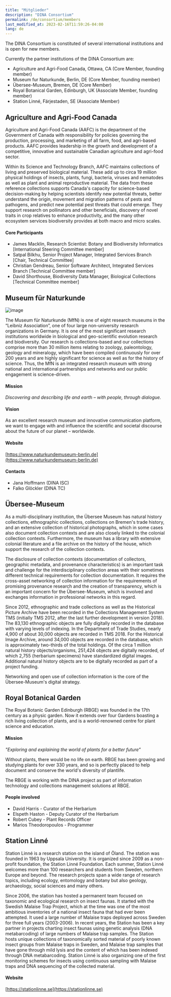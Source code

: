 ```yaml
---
title: "Mitglieder"
description: "DINA Consortium"
permalink: /de/consortium/members
last_modified_at: 2023-02-16T11:59:26-04:00
lang: de
---
```


The DINA Consortium is constituted of several international institutions and is open for new members.

Currently the partner institutions of the DINA Consortium are:

- Agriculture and Agri-Food Canada, Ottawa, CA (Core Member, founding member)
- Museum fur Naturkunde, Berlin, DE (Core Member, founding member)
- Übersee-Museum, Bremen, DE (Core Member)
- Royal Botanical Garden, Edinburgh, UK (Associate Member, founding member)
- Station Linné, Färjestaden, SE (Associate Member)

## Agriculture and Agri-Food Canada

Agriculture and Agri-Food Canada (AAFC) is the department of the Government of Canada with responsibility for policies governing the production, processing, and marketing of all farm, food, and agri-based products. AAFC provides leadership in the growth and development of a competitive, innovative and sustainable Canadian agriculture and agri-food sector.

Within its Science and Technology Branch, AAFC maintains collections of living and preserved biological material. These add up to circa 19 million physical holdings of insects, plants, fungi, bacteria, viruses and nematodes as well as plant and animal reproductive material. The data from these reference collections supports Canada's capacity for science-based decision-making by helping scientists identify new potential threats, better understand the origin, movement and migration patterns of pests and pathogens, and predict new potential pest threats that could emerge. They support research on pollinators and other beneficials, discovery of novel traits in crop relatives to enhance productivity, and the many other ecosystem services biodiversity provides at both macro and micro scales.

#### Core Participants

- James Macklin, Research Scientist: Botany and Biodiversity Informatics [International Steering Committee member]
- Satpal Bilkhu, Senior Project Manager, Integrated Services Branch [Chair, Technical Committee]
- Christian Gendreau, Senior Software Architect, Integrated Services Branch [Technical Committee member]
- David Shorthouse, Biodiversity Data Manager, Biological Collections [Technical Committee member]

## Museum für Naturkunde

![image](https://user-images.githubusercontent.com/4136813/221223910-5980fb46-9346-4b26-bd12-b65d035ebffa.png)

The Museum für Naturkunde (MfN) is one of eight research museums in the “Leibniz Association”, one of four large non-university research organizations in Germany. It is one of the most significant research institutions worldwide in biological and geo-scientific evolution research and biodiversity. Our research is collections-based and our collections comprise more than 30 million items relating to zoology, paleontology, geology and mineralogy, which have been compiled continuously for over 200 years and are highly significant for science as well as for the history of science. Thus, the MfN is an integrated research museum with strong national and international partnerships and networks and our public engagement is science-driven.

#### Mission

*Discovering and describing life and earth – with people, through dialogue.*

#### Vision

As an excellent research museum and innovative communication platform, we want to engage with and influence the scientific and societal discourse about the future of our planet – worldwide.

#### Website

[https://www.naturkundemuseum-berlin.de](https://www.naturkundemuseum-berlin.de)

#### Contacts

- Jana Hoffmann (DINA ISC)
- Falko Glöckler (DINA TC)

## Übersee-Museum

As a multi-disciplinary institution, the Übersee Museum has natural history collections, ethnographic collections, collections on Bremen's trade history, and an extensive collection of historical photographs, which in some cases also document collection contexts and are also closely linked to the colonial collection contexts. Furthermore, the museum has a library with extensive colonial literature and a file archive on the history of the house, which support the research of the collection contexts.

The disclosure of collection contexts (documentation of collectors, geographic metadata, and provenance characteristics) is an important task and challenge for the interdisciplinary collection areas with their sometimes different technical requirements for collection documentation. It requires the cross-asset networking of collection information for the requirements of promising provenance research and the creation of transparency, which is an important concern for the Übersee-Museum, which is involved and exchanges information in professional networks in this regard.

Since 2012, ethnographic and trade collections as well as the Historical Picture Archive have been recorded in the Collections Management System TMS (initially TMS 2012, after the last further development in version 2018). The 83,130 ethnographic objects are fully digitally recorded in the database with varying levels of indexing. In the Department of Trade Studies, nearly 4,900 of about 30,000 objects are recorded in TMS 2018. For the Historical Image Archive, around 34,000 objects are recorded in the database, which is approximately two-thirds of the total holdings. Of the circa 1 million natural history objects/organisms, 251,424 objects are digitally recorded, of which 2,755 (herbarium specimens) have standardized digital images. Additional natural history objects are to be digitally recorded as part of a project funding.

Networking and open use of collection information is the core of the Übersee-Museum's digital strategy.

## Royal Botanical Garden

The Royal Botanic Garden Edinburgh (RBGE) was founded in the 17th century as a physic garden. Now it extends over four Gardens boasting a rich living collection of plants, and is a world-renowned centre for plant science and education. 

#### Mission

*"Exploring and explaining the world of plants for a better future"*

Without plants, there would be no life on earth. RBGE has been growing and studying plants for over 330 years, and so is perfectly placed to help document and conserve the world's diversity of plantlife.

The RBGE is working with the DINA project as part of information technology and collections management solutions at RBGE.

#### People involved

- David Harris - Curator of the Herbarium
- Elspeth Haston - Deputy Curator of the Herbarium
- Robert Cubey - Plant Records Officer
- Marios Theodoropoulos - Programmer

## Station Linné

Station Linné is a research station on the island of Öland. The station was founded in 1963 by Uppsala University. It is organized since 2009 as a non-profit foundation, the Station Linné Foundation. Each summer, Station Linné welcomes more than 100 researchers and students from Sweden, northern Europe and beyond. The research projects span a wide range of research topics, including ecology, entomology and botany but also geology, archaeology, social sciences and many others.

Since 2006, the station has hosted a permanent team focused on taxonomic and ecological research on insect faunas. It started with the Swedish Malaise Trap Project, which at the time was one of the most ambitious inventories of a national insect fauna that had ever been attempted. It used a large number of Malaise traps deployed across Sweden for three full years (2003-2006). In recent years, the Station has been a key partner in projects charting insect faunas using genetic analysis (DNA metabarcoding) of large numbers of Malaise trap samples. The Station hosts unique collections of taxonomically sorted material of poorly known insect groups from Malaise traps in Sweden, and Malaise trap samples that have gone through mild lysis and the content of which has been indexed through DNA metabarcoding. Station Linné is also organizing one of the first monitoring schemes for insects using continuous sampling with Malaise traps and DNA sequencing of the collected material.

#### Website

[https://stationlinne.se](https://stationlinne.se)